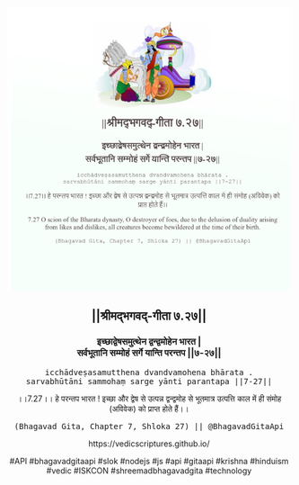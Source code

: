 <img src="../../asset/BG_7_27.png"/>
<center><h2>||श्रीमद्‍भगवद्‍-गीता ७.२७||</h2>
<h3>इच्छाद्वेषसमुत्थेन द्वन्द्वमोहेन भारत |<br/>सर्वभूतानि सम्मोहं सर्गे यान्ति परन्तप ||७-२७||</h3>
<pre>icchādveṣasamutthena dvandvamohena bhārata .<br/>sarvabhūtāni sammohaṃ sarge yānti parantapa ||7-27||</pre>
<p>।।7.27।। हे परन्तप भारत ! इच्छा और द्वेष से उत्पन्न द्वन्द्वमोह से भूतमात्र उत्पत्ति काल में ही संमोह (अविवेक) को प्राप्त होते हैं।।</p>
<pre>(Bhagavad Gita, Chapter 7, Shloka 27) || @BhagavadGitaApi</pre><p>https://vedicscriptures.github.io/</p><p>#API #bhagavadgitaapi #slok #nodejs #js #api #gitaapi #krishna #hinduism #vedic #ISKCON #shreemadbhagavadgita #technology</p></center>